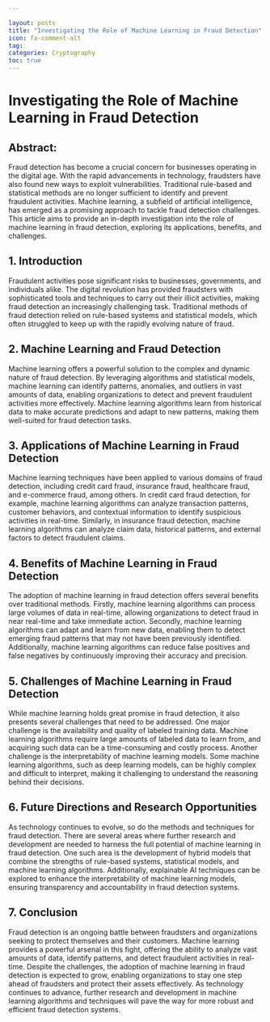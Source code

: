 ```yaml
---

layout: posts
title: "Investigating the Role of Machine Learning in Fraud Detection"
icon: fa-comment-alt
tag:      
categories: Cryptography
toc: true
---
```




# Investigating the Role of Machine Learning in Fraud Detection

## Abstract:
Fraud detection has become a crucial concern for businesses operating in the digital age. With the rapid advancements in technology, fraudsters have also found new ways to exploit vulnerabilities. Traditional rule-based and statistical methods are no longer sufficient to identify and prevent fraudulent activities. Machine learning, a subfield of artificial intelligence, has emerged as a promising approach to tackle fraud detection challenges. This article aims to provide an in-depth investigation into the role of machine learning in fraud detection, exploring its applications, benefits, and challenges.

## 1. Introduction
Fraudulent activities pose significant risks to businesses, governments, and individuals alike. The digital revolution has provided fraudsters with sophisticated tools and techniques to carry out their illicit activities, making fraud detection an increasingly challenging task. Traditional methods of fraud detection relied on rule-based systems and statistical models, which often struggled to keep up with the rapidly evolving nature of fraud.

## 2. Machine Learning and Fraud Detection
Machine learning offers a powerful solution to the complex and dynamic nature of fraud detection. By leveraging algorithms and statistical models, machine learning can identify patterns, anomalies, and outliers in vast amounts of data, enabling organizations to detect and prevent fraudulent activities more effectively. Machine learning algorithms learn from historical data to make accurate predictions and adapt to new patterns, making them well-suited for fraud detection tasks.

## 3. Applications of Machine Learning in Fraud Detection
Machine learning techniques have been applied to various domains of fraud detection, including credit card fraud, insurance fraud, healthcare fraud, and e-commerce fraud, among others. In credit card fraud detection, for example, machine learning algorithms can analyze transaction patterns, customer behaviors, and contextual information to identify suspicious activities in real-time. Similarly, in insurance fraud detection, machine learning algorithms can analyze claim data, historical patterns, and external factors to detect fraudulent claims.

## 4. Benefits of Machine Learning in Fraud Detection
The adoption of machine learning in fraud detection offers several benefits over traditional methods. Firstly, machine learning algorithms can process large volumes of data in real-time, allowing organizations to detect fraud in near real-time and take immediate action. Secondly, machine learning algorithms can adapt and learn from new data, enabling them to detect emerging fraud patterns that may not have been previously identified. Additionally, machine learning algorithms can reduce false positives and false negatives by continuously improving their accuracy and precision.

## 5. Challenges of Machine Learning in Fraud Detection
While machine learning holds great promise in fraud detection, it also presents several challenges that need to be addressed. One major challenge is the availability and quality of labeled training data. Machine learning algorithms require large amounts of labeled data to learn from, and acquiring such data can be a time-consuming and costly process. Another challenge is the interpretability of machine learning models. Some machine learning algorithms, such as deep learning models, can be highly complex and difficult to interpret, making it challenging to understand the reasoning behind their decisions.

## 6. Future Directions and Research Opportunities
As technology continues to evolve, so do the methods and techniques for fraud detection. There are several areas where further research and development are needed to harness the full potential of machine learning in fraud detection. One such area is the development of hybrid models that combine the strengths of rule-based systems, statistical models, and machine learning algorithms. Additionally, explainable AI techniques can be explored to enhance the interpretability of machine learning models, ensuring transparency and accountability in fraud detection systems.

## 7. Conclusion
Fraud detection is an ongoing battle between fraudsters and organizations seeking to protect themselves and their customers. Machine learning provides a powerful arsenal in this fight, offering the ability to analyze vast amounts of data, identify patterns, and detect fraudulent activities in real-time. Despite the challenges, the adoption of machine learning in fraud detection is expected to grow, enabling organizations to stay one step ahead of fraudsters and protect their assets effectively. As technology continues to advance, further research and development in machine learning algorithms and techniques will pave the way for more robust and efficient fraud detection systems.